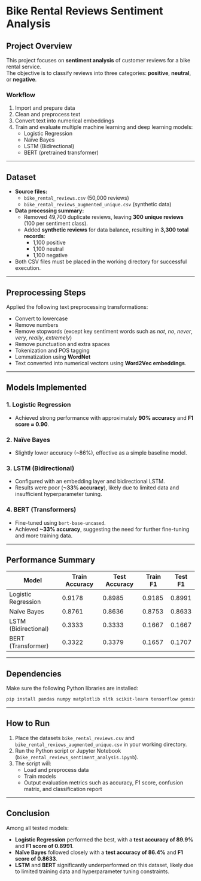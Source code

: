 # Bike Rental Reviews Sentiment Analysis

## Project Overview

This project focuses on **sentiment analysis** of customer reviews for a bike rental service.  
The objective is to classify reviews into three categories: **positive**, **neutral**, or **negative**.

### Workflow
1. Import and prepare data  
2. Clean and preprocess text  
3. Convert text into numerical embeddings  
4. Train and evaluate multiple machine learning and deep learning models:
   - Logistic Regression  
   - Naïve Bayes  
   - LSTM (Bidirectional)  
   - BERT (pretrained transformer)

---

## Dataset

- **Source files:**  
  - `bike_rental_reviews.csv` (50,000 reviews)  
  - `bike_rental_reviews_augmented_unique.csv` (synthetic data)
- **Data processing summary:**
  - Removed 49,700 duplicate reviews, leaving **300 unique reviews** (100 per sentiment class).  
  - Added **synthetic reviews** for data balance, resulting in **3,300 total records**:  
    - 1,100 positive  
    - 1,100 neutral  
    - 1,100 negative  
- Both CSV files must be placed in the working directory for successful execution.

---

## Preprocessing Steps

Applied the following text preprocessing transformations:

- Convert to lowercase  
- Remove numbers  
- Remove stopwords (except key sentiment words such as *not*, *no*, *never*, *very*, *really*, *extremely*)  
- Remove punctuation and extra spaces  
- Tokenization and POS tagging  
- Lemmatization using **WordNet**
- Text converted into numerical vectors using **Word2Vec embeddings**.

---

## Models Implemented

### 1. Logistic Regression
- Achieved strong performance with approximately **90% accuracy** and **F1 score ≈ 0.90**.

### 2. Naïve Bayes
- Slightly lower accuracy (~86%), effective as a simple baseline model.

### 3. LSTM (Bidirectional)
- Configured with an embedding layer and bidirectional LSTM.
- Results were poor (**~33% accuracy**), likely due to limited data and insufficient hyperparameter tuning.

### 4. BERT (Transformers)
- Fine-tuned using `bert-base-uncased`.
- Achieved **~33% accuracy**, suggesting the need for further fine-tuning and more training data.

---

## Performance Summary

| Model                | Train Accuracy | Test Accuracy | Train F1 | Test F1 |
|----------------------|----------------|----------------|-----------|----------|
| Logistic Regression  | 0.9178         | 0.8985         | 0.9185    | 0.8991   |
| Naïve Bayes          | 0.8761         | 0.8636         | 0.8753    | 0.8633   |
| LSTM (Bidirectional) | 0.3333         | 0.3333         | 0.1667    | 0.1667   |
| BERT (Transformer)   | 0.3322         | 0.3379         | 0.1657    | 0.1707   |

---

## Dependencies

Make sure the following Python libraries are installed:

```bash
pip install pandas numpy matplotlib nltk scikit-learn tensorflow gensim transformers
```

---

## How to Run

1. Place the datasets `bike_rental_reviews.csv` and `bike_rental_reviews_augmented_unique.csv` in your working directory.  
2. Run the Python script or Jupyter Notebook (`bike_rental_reviews_sentiment_analysis.ipynb`).  
3. The script will:  
   - Load and preprocess data  
   - Train models  
   - Output evaluation metrics such as accuracy, F1 score, confusion matrix, and classification report

---

## Conclusion

Among all tested models:  
- **Logistic Regression** performed the best, with a **test accuracy of 89.9%** and **F1 score of 0.8991**.  
- **Naïve Bayes** followed closely with a **test accuracy of 86.4%** and **F1 score of 0.8633**.  
- **LSTM** and **BERT** significantly underperformed on this dataset, likely due to limited training data and hyperparameter tuning constraints.
